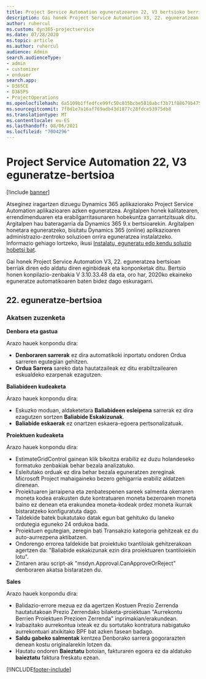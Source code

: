 ```yaml
---
title: Project Service Automation eguneratzearen 22, V3 bertsioko berrikuntzak edo aldaketak
description: Gai honek Project Service Automation V3, 22. eguneratzean erabilgarri dauden eginbideak eta konponketak ditu.
author: ruhercul
ms.custom: dyn365-projectservice
ms.date: 07/28/2020
ms.topic: article
ms.author: ruhercul
audience: Admin
search.audienceType:
- admin
- customizer
- enduser
search.app:
- D365CE
- D365PS
- ProjectOperations
ms.openlocfilehash: 6a5109b1ffedfce99fc50c035bcbe5810abcf3b71f88679b47561d69daa9f3ab
ms.sourcegitcommit: 7f8d1e7a16af769adb43d1877c28fdce53975db8
ms.translationtype: MT
ms.contentlocale: eu-ES
ms.lasthandoff: 08/06/2021
ms.locfileid: "7004296"
---
```

# <a name="project-service-automation-update-release-22-v3"></a>Project Service Automation 22, V3 eguneratze-bertsioa

[!include [banner](../includes/psa-now-project-operations.md)]

Atseginez iragartzen dizuegu Dynamics 365 aplikaziorako Project Service Automation aplikazioaren azken eguneratzea. Argitalpen honek kalitatearen, errendimenduaren eta erabilgarritasunaren hobekuntza garrantzitsuak ditu. Argitalpen hau bateragarria da Dynamics 365 9.x bertsioarekin. Argitalpen honetara eguneratzeko, bisitatu Dynamics 365 (online) aplikazioaren administrazio-zentroko soluzioen orrira eguneratzea instalatzeko. Informazio gehiago lortzeko, ikusi [Instalatu, eguneratu edo kendu soluzio hobetsi bat](/power-platform/admin/install-remove-preferred-solution).

Gai honek Project Service Automation V3, 22. eguneratzea bertsioan berriak diren edo aldatu diren eginbideak eta konponketak ditu. Bertsio honen konpilazio-zenbakia V 3.10.33.48 da eta, oro har, 2020ko ekaineko eguneratze automatikoaren baten bidez dago eskuragarri.

## <a name="update-release-22"></a>22. eguneratze-bertsioa

### <a name="bug-fixes"></a>Akatsen zuzenketa



**Denbora eta gastua**

Arazo hauek konpondu dira:

- **Denboraren sarrerak** ez dira automatikoki inportatu ondoren Ordua sarreren egutegian gehitzen.
- **Ordua Sarrera** sareko data hautatzaileak ez ditu erabiltzailearen eskualdeko ezarpenak ezagutzen.

**Baliabideen kudeaketa**

Arazo hauek konpondu dira:

- Eskuzko moduan, aldaketetara **Baliabideen esleipena** sarrerak ez dira ezagutzen sortzen **Baliabide Eskakizunak**.
- **Baliabide eskaerak** ez onartzen eskaera-egoera pertsonalizatuak.

**Proiektuen kudeaketa**

Arazo hauek konpondu dira:

- EstimateGridControl gainean klik bikoitza erabiliz ez duzu holandeseko formatuko zenbakiak behar bezala analizatuko.
- Esleitutako orduak ez dira behar bezala eguneratzen zereginak Microsoft Project mahaigaineko bezero gehigarria erabiliz aldatzen direnean.
- Proiektuaren jarraipena eta zenbatespenen sareek salmenta okerraren moneta kodea erakusten dute kontratuaren moneta bezeroaren moneta baino ez denean eta erakundea moneta-kodeak ordez moneta ikurrak bistaratzeko konfiguratuta dago.
- Taldekide batek bukatutako datak egun bat gehituko du laneko ordutegia eguneko 24 ordukoa bada.
- Proiektuen egutegian, zeregin bati Transakzio kategoria gehitzeak ez du auto-aurrezpena aktibatzen.
- Ondorengo errorea taldekide bat proiektuko txantiloiak gehitzerakoan agertzen da: "Baliabide eskakizunak ezin dira proiektuaren txantiloiekin lotu". 
- Zintaren arau script-ak "msdyn.Approval.CanApproveOrReject" denboraren akatsa bistaratzen du.

**Sales**

Arazo hauek konpondu dira:

- Balidazio-errore mezua ez da agertzen Kostuen Prezio Zerrenda hautatutakoan Prezio Zerrendako bilaketa-proiektuan "Aurrekontu Berrien Proiektuen Prezioen Zerrenda" inprimakian/erakundean.
- Irabazitako aurrekontua ixteak ez du sortutako kontratura nabigatuko aurrekontuari atxikitako BPF bat azken fasean badago.
- **Saldu gabeko salmentak** kentzea Denborako sarrera gogorarazten denean kostu originalarekin lotzen da.
- Hautatu ondoren **Baieztatu** botoian, fakturaren egoera ez da aldatuko **baieztatu** faktura freskatu ezean.


[!INCLUDE[footer-include](../includes/footer-banner.md)]